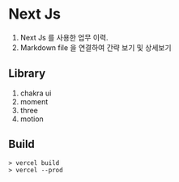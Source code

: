 # Next Js

1. Next Js 를 사용한 업무 이력.
2. Markdown file 을 연결하여 간략 보기 및 상세보기

## Library

1. chakra ui
1. moment
1. three
1. motion

## Build

```text
> vercel build
> vercel --prod
```
